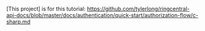 [This project] is for this tutorial: https://github.com/tylerlong/ringcentral-api-docs/blob/master/docs/authentication/quick-start/authorization-flow/c-sharp.md
